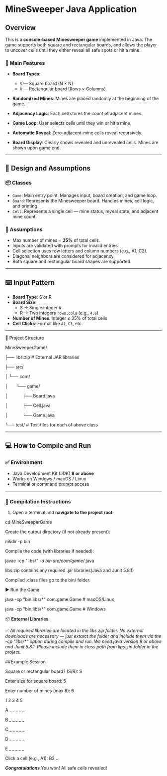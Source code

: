 # MineSweeper Java Application

## Overview

This is a **console-based Minesweeper game** implemented in Java. The game supports both square and rectangular boards, and allows the player to uncover cells until they either reveal all safe spots or hit a mine.

### 🎯 Main Features

- **Board Types**:
    - `S` — Square board (N × N)
    - `R` — Rectangular board (Rows × Columns)

- **Randomized Mines**: Mines are placed randomly at the beginning of the game.
- **Adjacency Logic**: Each cell stores the count of adjacent mines.
- **Game Loop**: User selects cells until they win or hit a mine.
- **Automatic Reveal**: Zero-adjacent-mine cells reveal recursively.
- **Board Display**: Clearly shows revealed and unrevealed cells. Mines are shown upon game end.

---

## 🧱 Design and Assumptions

### 📦 Classes

- `Game`: Main entry point. Manages input, board creation, and game loop.
- `Board`: Represents the Minesweeper board. Handles mines, cell logic, and printing.
- `Cell`: Represents a single cell — mine status, reveal state, and adjacent mine count.

### 📌 Assumptions

- Max number of mines = **35%** of total cells.
- Inputs are validated with prompts for invalid entries.
- Cell selection uses row letters and column numbers (e.g., A1, C3).
- Diagonal neighbors are considered for adjacency.
- Both square and rectangular board shapes are supported.

---

## ⌨️ Input Pattern

- **Board Type**: S or R
- **Board Size**:
    - S → Single integer `N`
    - R → Two integers `rows,cols` (e.g., `4,6`)
- **Number of Mines**: Integer ≤ 35% of total cells
- **Cell Clicks**: Format like `A1`, `C3`, etc.

---

📁 Project Structure

MineSweeperGame/

├── libs.zip                  # External JAR libraries

├── src/

│   └── com/

│   &nbsp;&nbsp;&nbsp;&nbsp;&nbsp;  └── game/

│      &nbsp;&nbsp;&nbsp;&nbsp;&nbsp;&nbsp;&nbsp;&nbsp;&nbsp;&nbsp;     ├── Board.java

│      &nbsp;&nbsp;&nbsp;&nbsp;&nbsp;&nbsp;&nbsp;&nbsp;&nbsp;&nbsp;     ├── Cell.java

│       &nbsp;&nbsp;&nbsp;&nbsp;&nbsp;&nbsp;&nbsp;&nbsp;&nbsp;&nbsp;    └── Game.java

└── test/                   #  Test files for each of above class

---
## 💻 How to Compile and Run

### ✅ Environment

- Java Development Kit (JDK) **8 or above**
- Works on Windows / macOS / Linux
- Terminal or command prompt access

---

### 🧪 Compilation Instructions

1. Open a terminal and **navigate to the project root**:

cd MineSweeperGame

Create the output directory (if not already present):


mkdir -p bin

Compile the code (with libraries if needed):


javac -cp "libs/*" -d bin src/com/game/*.java

libs.zip contains any required .jar libraries(Java and Junit 5.8.1)

Compiled .class files go to the bin/ folder.

▶️ Run the Game

java -cp "bin:libs/*" com.game.Game         # macOS/Linux

java -cp "bin;libs/*" com.game.Game         # Windows

📦 **External Libraries**

✅ _All required libraries are located in the libs.zip folder. No external downloads are necessary — just extarct the folder and  include them via the -cp "libs/*" option during compile and run.
We need java version 8 or above and Junit 5.8.1. Please include them in class path from
lips.zip  folder in the project._

##Example Session

Square or rectangular board? (S/R): S

Enter size for square board: 5

Enter number of mines (max 8): 6

1  2  3  4  5

A  _ _ _ _ _

B  _ _ _ _ _

C  _ _ _ _ _

D  _ _ _ _ _

E  _ _ _ _ _

Click a cell (e.g., A1): B2
...

***Congratulations*** You won! All safe cells revealed!
